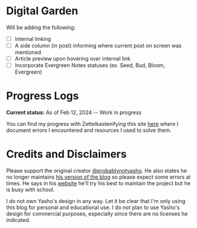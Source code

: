 # Digital Garden

Will be adding the following:
- [ ] Internal linking
- [ ] A side column (in post) informing where current post on screen was mentioned
- [ ] Article preview upon hovering over internal link
- [ ] Incorporate Evergreen Notes statuses (ex. Seed, Bud, Bloom, Evergreen)

# Progress Logs

**Current status:** As of Feb 12, 2024 -- Work in progress

You can find my progress with Zettelkastenifying this site [here](/notes/log-01.md) where I document errors I encountered and resources I used to solve them.

# Credits and Disclaimers

Please support the original creator [@probablynotyasho](https://github.com/probablynotyasho). He also states he no longer maintains [his version of the blog](https://notyasho.netlify.app/blogs) so please expect some errors at times. He says in his [website](https://notyasho.netlify.app/about) he'll try his best to maintain the project but he is busy with school.

I do not own Yasho's design in any way. Let it be clear that I'm only using this blog for personal and educational use. I do not plan to use Yasho's design for commercial purposes, especially since there are no licenses he indicated. 
